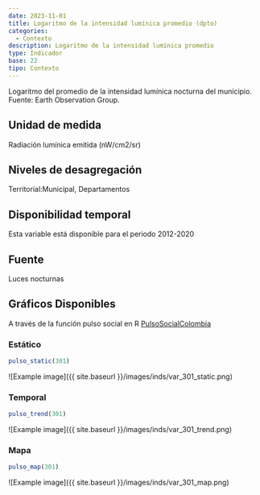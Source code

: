 ```yaml
---
date: 2023-11-01
title: Logaritmo de la intensidad lumínica promedio (dpto)
categories:
  - Contexto
description: Logaritmo de la intensidad lumínica promedio
type: Indicador
base: 22
tipo: Contexto
--- 
```


Logaritmo del promedio de la intensidad lumínica nocturna del municipio.
Fuente: Earth Observation Group.

## Unidad de medida
Radiación lumínica emitida (nW/cm2/sr)

## Niveles de desagregación
Territorial:Municipal, Departamentos

## Disponibilidad temporal
Esta variable está disponible para el periodo 2012-2020

## Fuente
Luces nocturnas

## Gráficos Disponibles

A través de la función pulso social en R [PulsoSocialColombia](https://github.com/pulsosocialcolombia/PulsoSocialColombia)

### Estático

``` R
pulso_static(301)
```

![Example image]({{ site.baseurl }}/images/inds/var_301_static.png)

### Temporal

``` R
pulso_trend(301)
```

![Example image]({{ site.baseurl }}/images/inds/var_301_trend.png)

### Mapa

``` R
pulso_map(301)
```

![Example image]({{ site.baseurl }}/images/inds/var_301_map.png)